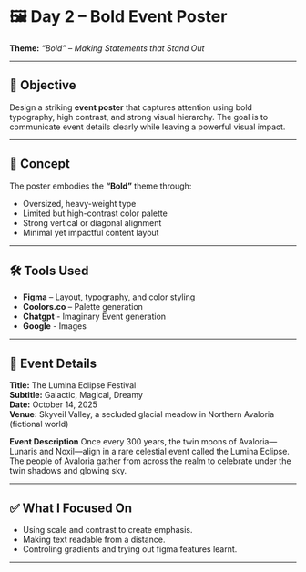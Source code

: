 # 🖼️ Day 2 – Bold Event Poster  
**Theme:** *“Bold” – Making Statements that Stand Out*

---

## 🎯 Objective
Design a striking **event poster** that captures attention using bold typography, high contrast, and strong visual hierarchy. The goal is to communicate event details clearly while leaving a powerful visual impact.

---

## 🧠 Concept
The poster embodies the **“Bold”** theme through:
- Oversized, heavy-weight type  
- Limited but high-contrast color palette  
- Strong vertical or diagonal alignment  
- Minimal yet impactful content layout

---

## 🛠 Tools Used
- **Figma** – Layout, typography, and color styling  
- **Coolors.co** – Palette generation
- **Chatgpt** - Imaginary Event generation
- **Google** - Images

---

## 📅 Event Details 
**Title:** The Lumina Eclipse Festival  
**Subtitle:** Galactic, Magical, Dreamy  
**Date:** October 14, 2025  
**Venue:** Skyveil Valley, a secluded glacial meadow in Northern Avaloria (fictional world)

**Event Description**
Once every 300 years, the twin moons of Avaloria—Lunaris and Noxil—align in a rare celestial event called the Lumina Eclipse. The people of Avaloria gather from across the realm to celebrate under the twin shadows and glowing sky.

---

## ✅ What I Focused On
- Using scale and contrast to create emphasis.  
- Making text readable from a distance.  
- Controling gradients and trying out figma features learnt.

---


